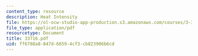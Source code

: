```yaml
---
content_type: resource
description: Heat Intensity
file: https://ol-ocw-studio-app-production.s3.amazonaws.com/courses/3-37-welding-and-joining-processes-fall-2002/ff6788a8847d66594cf3cb823906b6cd_33716.pdf
file_type: application/pdf
resourcetype: Document
title: 33716.pdf
uid: ff6788a8-847d-6659-4cf3-cb823906b6cd
---
```

